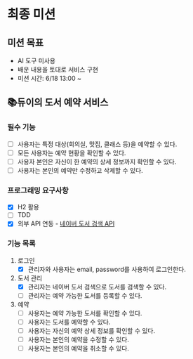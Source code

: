 # 최종 미션

## 미션 목표
- AI 도구 미사용
- 배운 내용을 토대로 서비스 구현
- 미션 시간: 6/18 13:00 ~

## 📚듀이의 도서 예약 서비스 

### 필수 기능
- [ ] 사용자는 특정 대상(회의실, 맛집, 클래스 등)을 예약할 수 있다.
- [ ] 모든 사용자는 예약 현황을 확인할 수 있다.
- [ ] 사용자 본인은 자신이 한 예약의 상세 정보까지 확인할 수 있다.
- [ ] 사용자는 본인의 예약만 수정하고 삭제할 수 있다.

### 프로그래밍 요구사항
- [x] H2 활용
- [ ] TDD
- [x] 외부 API 연동 - [네이버 도서 검색 API](https://developers.naver.com/docs/serviceapi/search/book/book.md)

### 기능 목록
1. 로그인
   - [x] 관리자와 사용자는 email, password를 사용하여 로그인한다.

2. 도서 관리
   - [x] 관리자는 네이버 도서 검색으로 도서를 검색할 수 있다.
   - [ ] 관리자는 예약 가능한 도서를 등록할 수 있다.

3. 예약
   - [ ] 사용자는 예약 가능한 도서를 확인할 수 있다.
   - [ ] 사용자는 도서를 예약할 수 있다.
   - [ ] 사용자는 자신의 예약 상세 정보를 확인할 수 있다.
   - [ ] 사용자는 본인의 예약을 수정할 수 있다.
   - [ ] 사용자는 본인의 예약을 취소할 수 있다.
